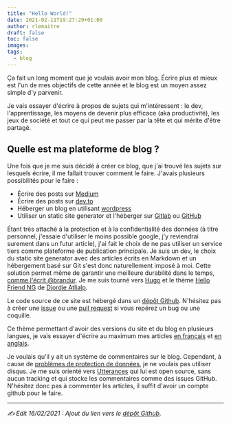 ```yaml
---
title: "Hello World!"
date: 2021-02-11T19:27:29+01:00
author: rlemaitre
draft: false
toc: false
images:
tags:
  - blog
---
```

Ça fait un long moment que je voulais avoir mon blog.
Écrire plus et mieux est l'un de mes objectifs de cette année et le blog est un moyen assez simple d'y parvenir.

Je vais essayer d'écrire à propos de sujets qui m'intéressent : le dev, l'apprentissage, les moyens de devenir plus efficace (aka productivité), les jeux de société et tout ce qui peut me passer par la tête et qui mérite d'être partagé. 

## Quelle est ma plateforme de blog ? 

Une fois que je me suis décidé à créer ce blog, que j'ai trouvé les sujets sur lesquels écrire, il me fallait trouver comment le faire.
J'avais plusieurs possibilités pour le faire :

- Écrire des posts sur [Medium](https://medium.com/@rlemaitre)
- Écrire des posts sur [dev.to](https://dev.to/rlemaitre)
- Héberger un blog en utilisant [wordpress](https://wordpress.com/)
- Utiliser un static site generator et l'héberger sur [Gitlab](https://docs.gitlab.com/ee/user/project/pages/) ou [GitHub](https://pages.github.com/)

Étant très attaché à la protection et à la confidentialité des données (à titre personnel, j'essaie d'utiliser le moins possible google, j'y reviendrai surement dans un futur article), j'ai fait le choix de ne pas utiliser un service tiers comme plateforme de publication principale.
Je suis un dev, le choix du static site generator avec des articles écrits en Markdown et un hébergement basé sur Git s'est donc naturellement imposé à moi.
Cette solution permet même de garantir une meilleure durabilité dans le temps, [comme l'écrit @brandur](https://brandur.org/fragments/graceful-degradation-time).
Je me suis tourné vers [Hugo](https://gohugo.io/) et le thème [Hello Friend NG](https://github.com/rhazdon/hugo-theme-hello-friend-ng) de [Djordje Atlialp](https://atlialp.com/).

Le code source de ce site est hébergé dans un [dépôt Github](https://github.com/rlemaitre/rlemaitre.github.io).
N'hésitez pas à créer une [issue](https://github.com/rlemaitre/rlemaitre.github.io/issues) ou une [pull request](https://github.com/rlemaitre/rlemaitre.github.io/pulls) si vous repérez un bug ou une coquille.

Ce thème permettant d'avoir des versions du site et du blog en plusieurs langues, je vais essayer d'écrire au maximum mes articles [en français](/fr/posts/) et [en anglais](/posts/).

Je voulais qu'il y ait un système de commentaires sur le blog. Cependant, à cause de [problèmes de protection de données](https://supunkavinda.blog/disqus), je ne voulais pas utiliser disqus.
Je me suis orienté vers [Utterances](https://utteranc.es/) qui lui est open source, sans aucun tracking et qui stocke les commentaires comme des issues GitHub.
N'hésitez donc pas à commenter les articles, il suffit d'avoir un compte github pour le faire.

---

_✍️ Edit 16/02/2021 : Ajout du lien vers le [dépôt Github](https://github.com/rlemaitre/rlemaitre.github.io)._